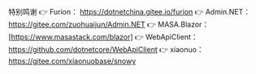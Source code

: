 特别鸣谢
👉 Furion： https://dotnetchina.gitee.io/furion
👉 Admin.NET： https://gitee.com/zuohuaijun/Admin.NET
👉 MASA.Blazor： [https://www.masastack.com/blazor]
👉 WebApiClient： https://github.com/dotnetcore/WebApiClient
👉 xiaonuo：https://gitee.com/xiaonuobase/snowy
